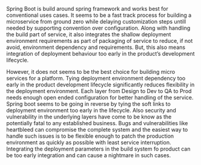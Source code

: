 Spring Boot is build around spring framework and works best for conventional uses cases. It seems to be a fast track process for building a microservice from ground zero while delaying customization steps untill needed by supporting convention over configuration. Along with handling the build part of service, it also integrates the shallow deployment environment requirements as part of packaging of service to reduce, if not avoid, environment dependency and requirements. But, this also means integration of deployment behaviour too early in the product’s development lifecycle.  

However, it does not seems to be the best choice for building micro services for a platform. Tying deployment environment dependency too early in the product development lifecycle significantly reduces flexibility in the deployment environment. Each layer from Design to Dev to QA to Prod needs enough open ended configuration for better handling of the service. Spring boot seems to be going in reverse by tying the soft links to deployment environment too early in the lifecycle. 
Also security and vulnerability in the underlying layers have come to be know as the potentially fatal to any established business. Bugs and vulnerabilities like heartbleed can compromise the complete system and the easiest way to handle such issues is to be flexible enough to patch the production environment as quickly as possible with least service interruption. Integrating the deployment parameters in the build system fo product can be too early integration and can cause a nightmare in such cases.
